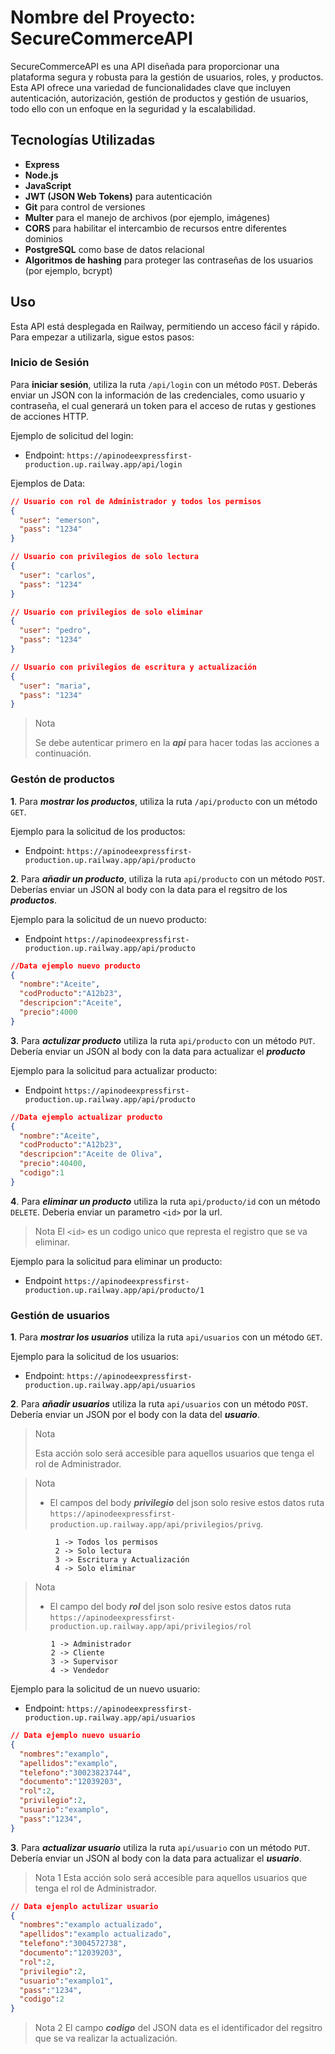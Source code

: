 # **Nombre del Proyecto**: SecureCommerceAPI

SecureCommerceAPI es una API diseñada para proporcionar una plataforma segura y robusta para la gestión de usuarios, roles, y productos. Esta API ofrece una variedad de funcionalidades clave que incluyen autenticación, autorización, gestión de productos y gestión de usuarios, todo ello con un enfoque en la seguridad y la escalabilidad.

## Tecnologías Utilizadas
- **Express**
- **Node.js**
- **JavaScript**
- **JWT (JSON Web Tokens)** para autenticación
- **Git** para control de versiones
- **Multer** para el manejo de archivos (por ejemplo, imágenes)
- **CORS** para habilitar el intercambio de recursos entre diferentes dominios
- **PostgreSQL** como base de datos relacional
- **Algoritmos de hashing** para proteger las contraseñas de los usuarios (por ejemplo, bcrypt)

## Uso
Esta API está desplegada en Railway, permitiendo un acceso fácil y rápido. Para empezar a utilizarla, sigue estos pasos:

### Inicio de Sesión
Para **iniciar sesión**, utiliza la ruta `/api/login` con un método `POST`. Deberás enviar un JSON con la información de las credenciales, como usuario y contraseña, el cual generará un token para el acceso de rutas y gestiones de acciones HTTP.

Ejemplo de solicitud del login:
- Endpoint: `https://apinodeexpressfirst-production.up.railway.app/api/login`

Ejemplos de Data:

```json
// Usuario con rol de Administrador y todos los permisos
{
  "user": "emerson",
  "pass": "1234"
}

// Usuario con privilegios de solo lectura
{
  "user": "carlos",
  "pass": "1234"
}

// Usuario con privilegios de solo eliminar
{
  "user": "pedro",
  "pass": "1234"
}

// Usuario con privilegios de escritura y actualización
{
  "user": "maria",
  "pass": "1234"
}
```
> Nota
> 
> Se debe autenticar primero en la ***api*** para hacer todas las acciones a continuación.

### Gestón de productos
**1**. Para ***mostrar los productos***, utiliza la ruta `/api/producto` con un método `GET`.

Ejemplo para la solicitud de los productos:
- Endpoint: `https://apinodeexpressfirst-production.up.railway.app/api/producto`

**2**. Para ***añadir un producto***, utiliza la ruta `api/producto` con un método `POST`. Deberías enviar un JSON al body con la data para el regsitro de los ***productos***.

Ejemplo para la solicitud de un nuevo producto:
- Endpoint `https://apinodeexpressfirst-production.up.railway.app/api/producto`

```json
//Data ejemplo nuevo producto
{
  "nombre":"Aceite",
  "codProducto":"A12b23",
  "descripcion":"Aceite",
  "precio":4000
}
```
**3**. Para ***actulizar producto*** utiliza la ruta `api/producto` con un método `PUT`. Debería enviar un JSON al body con la data para actualizar el ***producto***

Ejemplo para la solicitud para actualizar producto:
- Endpoint `https://apinodeexpressfirst-production.up.railway.app/api/producto`

```json
//Data ejemplo actualizar producto
{
  "nombre":"Aceite",
  "codProducto":"A12b23",
  "descripcion":"Aceite de Oliva",
  "precio":40400,
  "codigo":1
}
```
**4**. Para ***eliminar un producto*** utiliza la ruta  `api/producto/id` con un método `DELETE`. Deberia enviar un parametro `<id>` por la url.

> Nota
 El `<id>` es un codigo unico que represta el registro que se va eliminar.

Ejemplo para la solicitud para eliminar un producto:
- Endpoint `https://apinodeexpressfirst-production.up.railway.app/api/producto/1`

### Gestión de usuarios
**1**. Para ***mostrar los usuarios*** utiliza la ruta `api/usuarios` con un método
`GET`.

Ejemplo para la solicitud de los usuarios:
- Endpoint: `https://apinodeexpressfirst-production.up.railway.app/api/usuarios`

**2**. Para ***añadir usuarios*** utiliza la ruta `api/usuarios` con un método `POST`. Debería enviar un JSON por el body con la data del ***usuario***.

> Nota
>
>Esta acción solo será accesible para aquellos usuarios que tenga el rol de Administrador.

> Nota
> - El campos del body ***privilegio*** del json solo resive estos datos
> ruta `https://apinodeexpressfirst-production.up.railway.app/api/privilegios/privg`.
> 
    		  1 -> Todos los permisos
     		  2 -> Solo lectura
    		  3 -> Escritura y Actualización
    		  4 -> Solo eliminar
> Nota
> - El campo del body ***rol*** del json solo resive estos datos
> ruta `https://apinodeexpressfirst-production.up.railway.app/api/privilegios/rol`
>
    		 1 -> Administrador
    		 2 -> Cliente
    		 3 -> Supervisor
    		 4 -> Vendedor


Ejemplo para la solicitud de un nuevo usuario:
- Endpoint: `https://apinodeexpressfirst-production.up.railway.app/api/usuarios`

```json
// Data ejemplo nuevo usuario
{
  "nombres":"examplo",
  "apellidos":"examplo",
  "telefono":"30023823744",
  "documento":"12039203",
  "rol":2,
  "privilegio":2,
  "usuario":"examplo",
  "pass":"1234",
}
```
**3**. Para ***actualizar usuario*** utiliza la ruta `api/usuario` con un método `PUT`. Debería enviar un JSON al body con la data para actualizar el ***usuario***.

>Nota 1
Esta acción solo será accesible para aquellos usuarios que tenga el rol de Administrador.

```json
// Data ejenplo actulizar usuario
{
  "nombres":"examplo actualizado",
  "apellidos":"examplo actualizado",
  "telefono":"3004572738",
  "documento":"12039203",
  "rol":2,
  "privilegio":2,
  "usuario":"examplo1",
  "pass":"1234",
  "codigo":2
}
```
> Nota 2
El campo ***codigo*** del JSON data es el identificador del regsitro que se va realizar la actualización.

